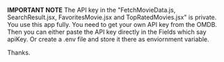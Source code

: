 **IMPORTANT NOTE**
The API key in the 
  "FetchMovieData.js, SearchResult.jsx, FavoritesMovie.jsx and TopRatedMovies.jsx" is private.
You use this app fully. You need to get your own API key from the OMDB.
Then you can either paste the API key directly in the Fields which say apiKey. Or create a .env file and store it there as enviornment variable.

Thanks.
